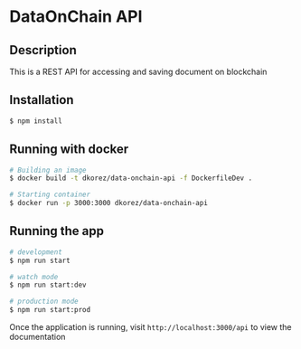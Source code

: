 # DataOnChain API

## Description

This is a REST API for accessing and saving document on blockchain

## Installation

```bash
$ npm install
```

## Running with docker

```bash
# Building an image
$ docker build -t dkorez/data-onchain-api -f DockerfileDev .

# Starting container
$ docker run -p 3000:3000 dkorez/data-onchain-api
```

## Running the app

```bash
# development
$ npm run start

# watch mode
$ npm run start:dev

# production mode
$ npm run start:prod
```

Once the application is running, visit `http://localhost:3000/api` to view the documentation
